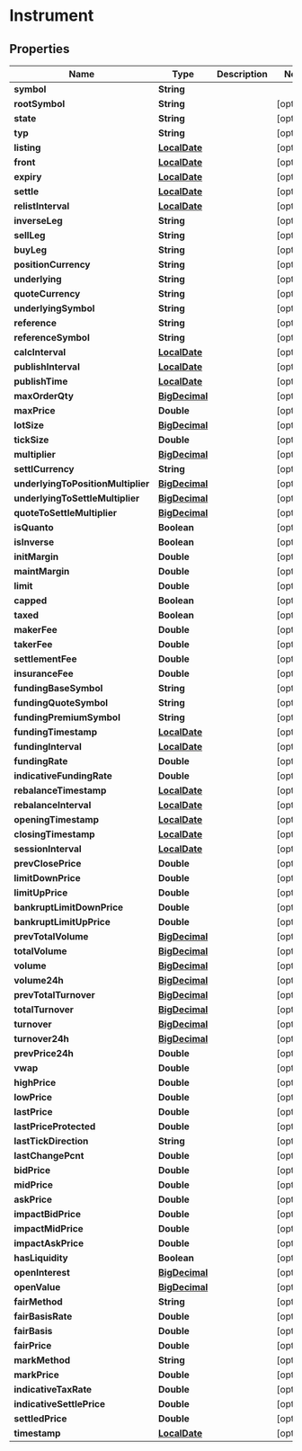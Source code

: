 
# Instrument

## Properties
Name | Type | Description | Notes
------------ | ------------- | ------------- | -------------
**symbol** | **String** |  | 
**rootSymbol** | **String** |  |  [optional]
**state** | **String** |  |  [optional]
**typ** | **String** |  |  [optional]
**listing** | [**LocalDate**](LocalDate.md) |  |  [optional]
**front** | [**LocalDate**](LocalDate.md) |  |  [optional]
**expiry** | [**LocalDate**](LocalDate.md) |  |  [optional]
**settle** | [**LocalDate**](LocalDate.md) |  |  [optional]
**relistInterval** | [**LocalDate**](LocalDate.md) |  |  [optional]
**inverseLeg** | **String** |  |  [optional]
**sellLeg** | **String** |  |  [optional]
**buyLeg** | **String** |  |  [optional]
**positionCurrency** | **String** |  |  [optional]
**underlying** | **String** |  |  [optional]
**quoteCurrency** | **String** |  |  [optional]
**underlyingSymbol** | **String** |  |  [optional]
**reference** | **String** |  |  [optional]
**referenceSymbol** | **String** |  |  [optional]
**calcInterval** | [**LocalDate**](LocalDate.md) |  |  [optional]
**publishInterval** | [**LocalDate**](LocalDate.md) |  |  [optional]
**publishTime** | [**LocalDate**](LocalDate.md) |  |  [optional]
**maxOrderQty** | [**BigDecimal**](BigDecimal.md) |  |  [optional]
**maxPrice** | **Double** |  |  [optional]
**lotSize** | [**BigDecimal**](BigDecimal.md) |  |  [optional]
**tickSize** | **Double** |  |  [optional]
**multiplier** | [**BigDecimal**](BigDecimal.md) |  |  [optional]
**settlCurrency** | **String** |  |  [optional]
**underlyingToPositionMultiplier** | [**BigDecimal**](BigDecimal.md) |  |  [optional]
**underlyingToSettleMultiplier** | [**BigDecimal**](BigDecimal.md) |  |  [optional]
**quoteToSettleMultiplier** | [**BigDecimal**](BigDecimal.md) |  |  [optional]
**isQuanto** | **Boolean** |  |  [optional]
**isInverse** | **Boolean** |  |  [optional]
**initMargin** | **Double** |  |  [optional]
**maintMargin** | **Double** |  |  [optional]
**limit** | **Double** |  |  [optional]
**capped** | **Boolean** |  |  [optional]
**taxed** | **Boolean** |  |  [optional]
**makerFee** | **Double** |  |  [optional]
**takerFee** | **Double** |  |  [optional]
**settlementFee** | **Double** |  |  [optional]
**insuranceFee** | **Double** |  |  [optional]
**fundingBaseSymbol** | **String** |  |  [optional]
**fundingQuoteSymbol** | **String** |  |  [optional]
**fundingPremiumSymbol** | **String** |  |  [optional]
**fundingTimestamp** | [**LocalDate**](LocalDate.md) |  |  [optional]
**fundingInterval** | [**LocalDate**](LocalDate.md) |  |  [optional]
**fundingRate** | **Double** |  |  [optional]
**indicativeFundingRate** | **Double** |  |  [optional]
**rebalanceTimestamp** | [**LocalDate**](LocalDate.md) |  |  [optional]
**rebalanceInterval** | [**LocalDate**](LocalDate.md) |  |  [optional]
**openingTimestamp** | [**LocalDate**](LocalDate.md) |  |  [optional]
**closingTimestamp** | [**LocalDate**](LocalDate.md) |  |  [optional]
**sessionInterval** | [**LocalDate**](LocalDate.md) |  |  [optional]
**prevClosePrice** | **Double** |  |  [optional]
**limitDownPrice** | **Double** |  |  [optional]
**limitUpPrice** | **Double** |  |  [optional]
**bankruptLimitDownPrice** | **Double** |  |  [optional]
**bankruptLimitUpPrice** | **Double** |  |  [optional]
**prevTotalVolume** | [**BigDecimal**](BigDecimal.md) |  |  [optional]
**totalVolume** | [**BigDecimal**](BigDecimal.md) |  |  [optional]
**volume** | [**BigDecimal**](BigDecimal.md) |  |  [optional]
**volume24h** | [**BigDecimal**](BigDecimal.md) |  |  [optional]
**prevTotalTurnover** | [**BigDecimal**](BigDecimal.md) |  |  [optional]
**totalTurnover** | [**BigDecimal**](BigDecimal.md) |  |  [optional]
**turnover** | [**BigDecimal**](BigDecimal.md) |  |  [optional]
**turnover24h** | [**BigDecimal**](BigDecimal.md) |  |  [optional]
**prevPrice24h** | **Double** |  |  [optional]
**vwap** | **Double** |  |  [optional]
**highPrice** | **Double** |  |  [optional]
**lowPrice** | **Double** |  |  [optional]
**lastPrice** | **Double** |  |  [optional]
**lastPriceProtected** | **Double** |  |  [optional]
**lastTickDirection** | **String** |  |  [optional]
**lastChangePcnt** | **Double** |  |  [optional]
**bidPrice** | **Double** |  |  [optional]
**midPrice** | **Double** |  |  [optional]
**askPrice** | **Double** |  |  [optional]
**impactBidPrice** | **Double** |  |  [optional]
**impactMidPrice** | **Double** |  |  [optional]
**impactAskPrice** | **Double** |  |  [optional]
**hasLiquidity** | **Boolean** |  |  [optional]
**openInterest** | [**BigDecimal**](BigDecimal.md) |  |  [optional]
**openValue** | [**BigDecimal**](BigDecimal.md) |  |  [optional]
**fairMethod** | **String** |  |  [optional]
**fairBasisRate** | **Double** |  |  [optional]
**fairBasis** | **Double** |  |  [optional]
**fairPrice** | **Double** |  |  [optional]
**markMethod** | **String** |  |  [optional]
**markPrice** | **Double** |  |  [optional]
**indicativeTaxRate** | **Double** |  |  [optional]
**indicativeSettlePrice** | **Double** |  |  [optional]
**settledPrice** | **Double** |  |  [optional]
**timestamp** | [**LocalDate**](LocalDate.md) |  |  [optional]



